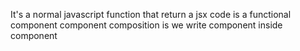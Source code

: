 It's a normal javascript function that return a jsx code is a functional component 
component composition is we write component inside component